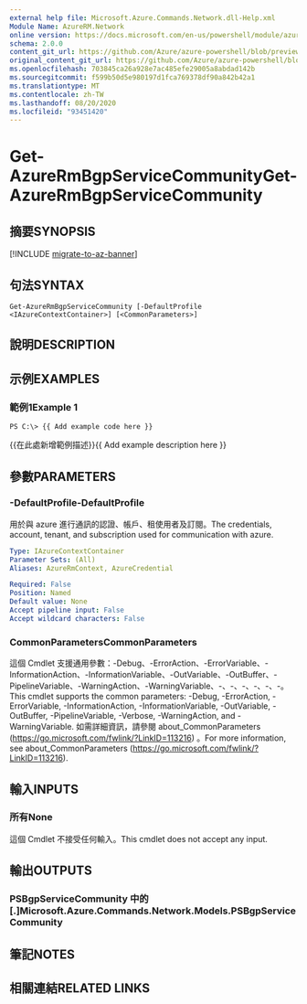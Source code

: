 ```yaml
---
external help file: Microsoft.Azure.Commands.Network.dll-Help.xml
Module Name: AzureRM.Network
online version: https://docs.microsoft.com/en-us/powershell/module/azurerm.network/get-azurermbgpservicecommunity
schema: 2.0.0
content_git_url: https://github.com/Azure/azure-powershell/blob/preview/src/ResourceManager/Network/Commands.Network/help/Get-AzureRmBgpServiceCommunity.md
original_content_git_url: https://github.com/Azure/azure-powershell/blob/preview/src/ResourceManager/Network/Commands.Network/help/Get-AzureRmBgpServiceCommunity.md
ms.openlocfilehash: 703845ca26a928e7ac485efe29005a8abdad142b
ms.sourcegitcommit: f599b50d5e980197d1fca769378df90a842b42a1
ms.translationtype: MT
ms.contentlocale: zh-TW
ms.lasthandoff: 08/20/2020
ms.locfileid: "93451420"
---
```

# <span data-ttu-id="e0e0e-101">Get-AzureRmBgpServiceCommunity</span><span class="sxs-lookup"><span data-stu-id="e0e0e-101">Get-AzureRmBgpServiceCommunity</span></span>

## <span data-ttu-id="e0e0e-102">摘要</span><span class="sxs-lookup"><span data-stu-id="e0e0e-102">SYNOPSIS</span></span>

[!INCLUDE [migrate-to-az-banner](../../includes/migrate-to-az-banner.md)]

## <span data-ttu-id="e0e0e-103">句法</span><span class="sxs-lookup"><span data-stu-id="e0e0e-103">SYNTAX</span></span>

```
Get-AzureRmBgpServiceCommunity [-DefaultProfile <IAzureContextContainer>] [<CommonParameters>]
```

## <span data-ttu-id="e0e0e-104">說明</span><span class="sxs-lookup"><span data-stu-id="e0e0e-104">DESCRIPTION</span></span>

## <span data-ttu-id="e0e0e-105">示例</span><span class="sxs-lookup"><span data-stu-id="e0e0e-105">EXAMPLES</span></span>

### <span data-ttu-id="e0e0e-106">範例1</span><span class="sxs-lookup"><span data-stu-id="e0e0e-106">Example 1</span></span>
```
PS C:\> {{ Add example code here }}
```

<span data-ttu-id="e0e0e-107">{{在此處新增範例描述}}</span><span class="sxs-lookup"><span data-stu-id="e0e0e-107">{{ Add example description here }}</span></span>

## <span data-ttu-id="e0e0e-108">參數</span><span class="sxs-lookup"><span data-stu-id="e0e0e-108">PARAMETERS</span></span>

### <span data-ttu-id="e0e0e-109">-DefaultProfile</span><span class="sxs-lookup"><span data-stu-id="e0e0e-109">-DefaultProfile</span></span>
<span data-ttu-id="e0e0e-110">用於與 azure 進行通訊的認證、帳戶、租使用者及訂閱。</span><span class="sxs-lookup"><span data-stu-id="e0e0e-110">The credentials, account, tenant, and subscription used for communication with azure.</span></span>

```yaml
Type: IAzureContextContainer
Parameter Sets: (All)
Aliases: AzureRmContext, AzureCredential

Required: False
Position: Named
Default value: None
Accept pipeline input: False
Accept wildcard characters: False
```

### <span data-ttu-id="e0e0e-111">CommonParameters</span><span class="sxs-lookup"><span data-stu-id="e0e0e-111">CommonParameters</span></span>
<span data-ttu-id="e0e0e-112">這個 Cmdlet 支援通用參數：-Debug、-ErrorAction、-ErrorVariable、-InformationAction、-InformationVariable、-OutVariable、-OutBuffer、-PipelineVariable、-WarningAction、-WarningVariable、-、-、-、-、-、-。</span><span class="sxs-lookup"><span data-stu-id="e0e0e-112">This cmdlet supports the common parameters: -Debug, -ErrorAction, -ErrorVariable, -InformationAction, -InformationVariable, -OutVariable, -OutBuffer, -PipelineVariable, -Verbose, -WarningAction, and -WarningVariable.</span></span> <span data-ttu-id="e0e0e-113">如需詳細資訊，請參閱 about_CommonParameters (https://go.microsoft.com/fwlink/?LinkID=113216) 。</span><span class="sxs-lookup"><span data-stu-id="e0e0e-113">For more information, see about_CommonParameters (https://go.microsoft.com/fwlink/?LinkID=113216).</span></span>

## <span data-ttu-id="e0e0e-114">輸入</span><span class="sxs-lookup"><span data-stu-id="e0e0e-114">INPUTS</span></span>

### <span data-ttu-id="e0e0e-115">所有</span><span class="sxs-lookup"><span data-stu-id="e0e0e-115">None</span></span>
<span data-ttu-id="e0e0e-116">這個 Cmdlet 不接受任何輸入。</span><span class="sxs-lookup"><span data-stu-id="e0e0e-116">This cmdlet does not accept any input.</span></span>

## <span data-ttu-id="e0e0e-117">輸出</span><span class="sxs-lookup"><span data-stu-id="e0e0e-117">OUTPUTS</span></span>

### <span data-ttu-id="e0e0e-118">PSBgpServiceCommunity 中的 [.]</span><span class="sxs-lookup"><span data-stu-id="e0e0e-118">Microsoft.Azure.Commands.Network.Models.PSBgpServiceCommunity</span></span>

## <span data-ttu-id="e0e0e-119">筆記</span><span class="sxs-lookup"><span data-stu-id="e0e0e-119">NOTES</span></span>

## <span data-ttu-id="e0e0e-120">相關連結</span><span class="sxs-lookup"><span data-stu-id="e0e0e-120">RELATED LINKS</span></span>

